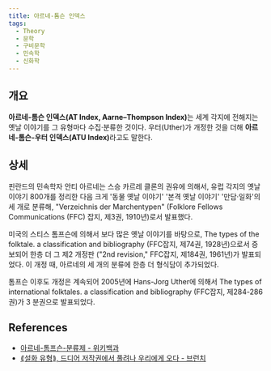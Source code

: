 ```yaml
---
title: 아르네-톰슨 인덱스
tags:
  - Theory
  - 문학
  - 구비문학
  - 민속학
  - 신화학
---
```


## 개요
<strong>아르네-톰슨 인덱스(AT Index, Aarne–Thompson Index)</strong>는 세계 각지에 전해지는 옛날 이야기를 그 유형마다 수집·분류한 것이다. 우터(Uther)가 개정한 것을 더해 <strong>아르네-톰슨-우터 인덱스(ATU Index)</strong>라고도 말한다.

## 상세
핀란드의 민속학자 안티 아르네는 스승 카르레 클론의 권유에 의해서, 유럽 각지의 옛날 이야기 800개를 정리한 다음 크게 '동물 옛날 이야기' '본격 옛날 이야기' '만담·일화'의 세 개로 분류해, "Verzeichnis der Marchentypen" (Folklore Fellows Communications (FFC) 잡지, 제3권, 1910년)로서 발표했다.

미국의 스티스 톰프슨에 의해서 보다 많은 옛날 이야기를 바탕으로, The types of the folktale. a classification and bibliography (FFC잡지, 제74권, 1928년)으로서 증보되어 한층 더 그 제2 개정판 ("2nd revision," FFC잡지, 제184권, 1961년)가 발표되었다. 이 개정 때, 아르네의 세 개의 분류에 한층 더 형식담이 추가되었다.

톰프슨 이후도 개정은 계속되어 2005년에 Hans-Jorg Uther에 의해서 The types of international folktales. a classification and bibliography (FFC잡지, 제284-286권)가 3 분권으로 발표되었다.

## References
- [아르네-톰프슨-분류제 - 위키백과](https://ko.wikipedia.org/wiki/아르네-톰프슨_분류제)
- [⟪설화 유형⟫, 드디어 저작권에서 풀려나 우리에게 오다 - 브런치](https://brunch.co.kr/@storybaker/15)